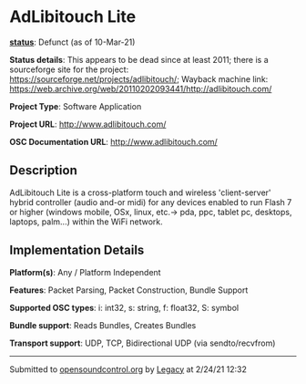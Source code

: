 # AdLibitouch Lite

**[status](../implementation-status.html)**: Defunct (as of 10-Mar-21)

**Status details**: 
This appears to be dead since at least 2011; there is a sourceforge site for the project: https://sourceforge.net/projects/adlibitouch/; Wayback machine link: https://web.archive.org/web/20110202093441/http://adlibitouch.com/

**Project Type**: Software Application

**Project URL**: <http://www.adlibitouch.com/>

**OSC Documentation URL**: <http://www.adlibitouch.com/>

## Description

AdLibitouch Lite is a cross-platform touch and wireless 'client-server' hybrid controller (audio and-or midi) for any devices enabled to run Flash 7 or higher (windows mobile, OSx, linux, etc.-> pda, ppc, tablet pc, desktops, laptops, palm...) within the WiFi network.

## Implementation Details

**Platform(s)**: Any / Platform Independent

**Features**: Packet Parsing, Packet Construction, Bundle Support

**Supported OSC types**: i: int32, s: string, f: float32, S: symbol

**Bundle support**: Reads Bundles, Creates Bundles

**Transport support**: UDP, TCP, Bidirectional UDP (via sendto/recvfrom)

---
Submitted to [opensoundcontrol.org](https://opensoundcontrol.org) by [Legacy](legacy-site.html) at 2/24/21 12:32
